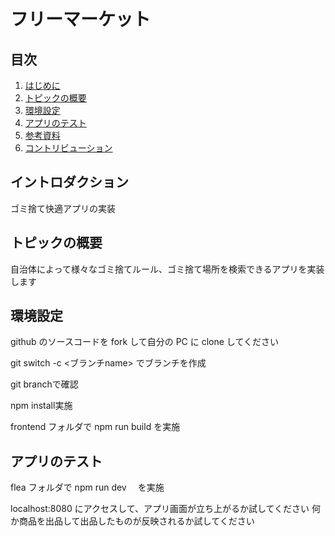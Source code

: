 # フリーマーケット

## 目次

1.  [はじめに](#introduction)
2.  [トピックの概要](#overview-of-topics)
3.  [環境設定](#environment)
4.  [アプリのテスト](#installing-dependencies)
5.  [参考資料](#resources)
6.  [コントリビューション](#contributing)

## イントロダクション

ゴミ捨て快適アプリの実装

## トピックの概要

自治体によって様々なゴミ捨てルール、ゴミ捨て場所を検索できるアプリを実装します


## 環境設定

github のソースコードを fork して自分の PC に clone してください

git switch -c <ブランチname>
でブランチを作成

git branchで確認

npm install実施



frontend フォルダで npm run build を実施

## アプリのテスト

flea フォルダで npm run dev 　を実施

localhost:8080 にアクセスして、アプリ画面が立ち上がるか試してください
何か商品を出品して出品したものが反映されるか試してください

